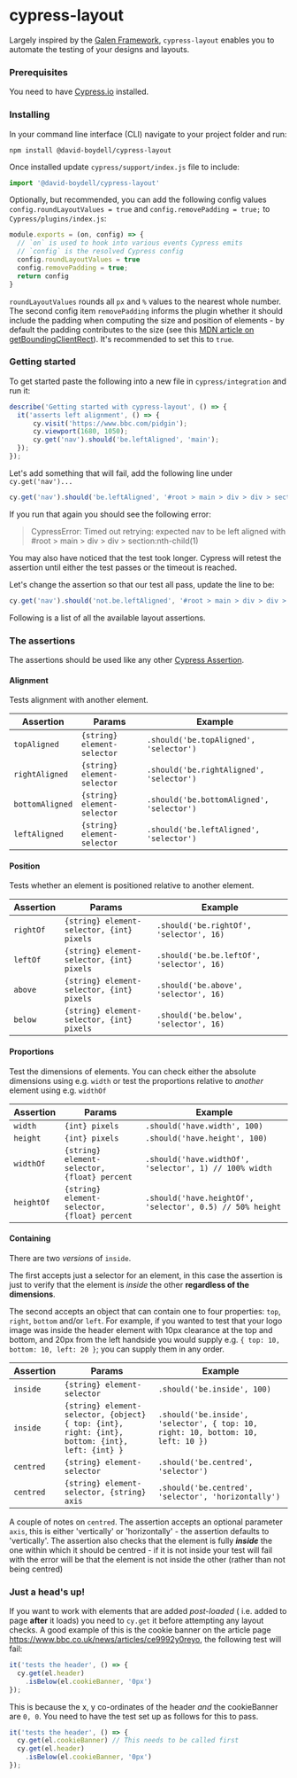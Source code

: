 # cypress-layout
Largely inspired by the [Galen Framework](http://galenframework.com/), `cypress-layout` enables you to automate the testing of your designs and layouts.

### Prerequisites

You need to have [Cypress.io](https://github.com/cypress-io/cypress) installed.

### Installing

In your command line interface (CLI) navigate to your project folder and run:

```
npm install @david-boydell/cypress-layout
```

Once installed update `cypress/support/index.js` file to include:
```javascript
import '@david-boydell/cypress-layout'
```

Optionally, but recommended, you can add the following config values `config.roundLayoutValues = true` and `config.removePadding = true;` to `Cypress/plugins/index.js`:

```javascript
module.exports = (on, config) => {
  // `on` is used to hook into various events Cypress emits
  // `config` is the resolved Cypress config
  config.roundLayoutValues = true
  config.removePadding = true;
  return config
}
```
`roundLayoutValues` rounds all `px` and `%` values to the nearest whole number. The second config item `removePadding` informs the plugin whether it should include the padding when computing the size and position of elements - by default the padding contributes to the size (see this [MDN article on getBoundingClientRect](https://developer.mozilla.org/en-US/docs/Web/API/Element/getBoundingClientRect)). It's recommended to set this to `true`.

### Getting started

To get started paste the following into a new file in `cypress/integration` and run it:

```javascript
describe('Getting started with cypress-layout', () => {
  it('asserts left alignment', () => {
      cy.visit('https://www.bbc.com/pidgin');
      cy.viewport(1680, 1050);
      cy.get('nav').should('be.leftAligned', 'main');
  });
});
```

Let's add something that will fail, add the following line under `cy.get('nav')...`

```javascript
cy.get('nav').should('be.leftAligned', '#root > main > div > div > section:nth-child(1)');
```
If you run that again you should see the following error:

> CypressError: Timed out retrying: expected nav to be left aligned with #root > main > div > div > section:nth-child(1)

You may also have noticed that the test took longer. Cypress will retest the assertion until either the test passes or the timeout is reached.

Let's change the assertion so that our test all pass, update the line to be:

```javascript
cy.get('nav').should('not.be.leftAligned', '#root > main > div > div > section:nth-child(1)');
```

Following is a list of all the available layout assertions. 

### The assertions

The assertions should be used like any other [Cypress Assertion](https://docs.cypress.io/guides/core-concepts/introduction-to-cypress.html#Assertions).

#### Alignment

Tests alignment with another element.

Assertion | Params | Example
--- | --- | ---
`topAligned` | `{string} element-selector` | `.should('be.topAligned', 'selector')`
`rightAligned` | `{string} element-selector` | `.should('be.rightAligned', 'selector')`
`bottomAligned` | `{string} element-selector` | `.should('be.bottomAligned', 'selector')`
`leftAligned` | `{string} element-selector` | `.should('be.leftAligned', 'selector')`


#### Position

Tests whether an element is positioned relative to another element.

Assertion | Params | Example
--- | --- | ---
`rightOf` | `{string} element-selector, {int} pixels` | `.should('be.rightOf', 'selector', 16)`
`leftOf` | `{string} element-selector, {int} pixels` | `.should('be.be.leftOf', 'selector', 16)`
`above` | `{string} element-selector, {int} pixels` | `.should('be.above', 'selector', 16)`
`below`| `{string} element-selector, {int} pixels` | `.should('be.below', 'selector', 16)`

#### Proportions

Test the dimensions of elements. You can check either the absolute dimensions using e.g. `width` or test the proportions relative to *another* element using e.g. `widthOf`

Assertion | Params | Example
--- | --- | ---
`width` | `{int} pixels` | `.should('have.width', 100)`
`height` | `{int} pixels` | `.should('have.height', 100)`
`widthOf` | `{string} element-selector, {float} percent` | `.should('have.widthOf', 'selector', 1) // 100% width`
`heightOf`| `{string} element-selector, {float} percent` | `.should('have.heightOf', 'selector', 0.5) // 50% height`

#### Containing

There are two *versions* of `inside`.

The first accepts just a selector for an element, in this case the assertion is just to verify that the element is *inside* the other **regardless of the dimensions**.

The second accepts an object that can contain one to four properties: `top`, `right`, `bottom` and/or `left`. For example, if you wanted to test that your logo image was inside the header element with 10px clearance at the top and bottom, and 20px from the left handside you would supply e.g. `{ top: 10, bottom: 10, left: 20 }`; you can supply them in any order.

Assertion | Params | Example
--- | --- | ---
`inside` | `{string} element-selector` | `.should('be.inside', 100)`
`inside` | `{string} element-selector, {object} { top: {int}, right: {int}, bottom: {int}, left: {int} }` | `.should('be.inside', 'selector', { top: 10, right: 10, bottom: 10, left: 10 })` 
`centred` | `{string} element-selector` | `.should('be.centred', 'selector')`
`centred` | `{string} element-selector, {string} axis` | `.should('be.centred', 'selector', 'horizontally')`

A couple of notes on `centred`. The assertion accepts an optional parameter `axis`, this is either 'vertically' or 'horizontally' - the assertion defaults to 'vertically'. The assertion also checks that the element is fully ***inside*** the one within which it should be centred - if it is not inside your test will fail with the error will be that the element is not inside the other (rather than not being centred)

### Just a head's up!

If you want to work with elements that are added *post-loaded* ( i.e. added to page **after** it loads) you need to `cy.get` it before attempting any layout checks. A good example of this is the cookie banner on the article page https://www.bbc.co.uk/news/articles/ce9992y0reyo, the following test will fail:

```javascript
it('tests the header', () => {
  cy.get(el.header)
    .isBelow(el.cookieBanner, '0px')
});
```

This is because the x, y co-ordinates of the header *and* the cookieBanner are `0, 0`. You need to have the test set up as follows for this to pass.

```javascript
it('tests the header', () => {
  cy.get(el.cookieBanner) // This needs to be called first
  cy.get(el.header)
    .isBelow(el.cookieBanner, '0px')
});
```
